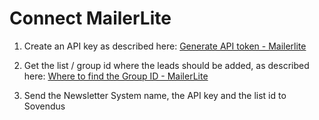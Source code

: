 # Connect MailerLite

1. Create an API key as described here: [Generate API token - Mailerlite](https://www.mailerlite.com/help/where-to-find-the-mailerlite-api-key-groupid-and-documentation#new/mailerlite-api-key)

2. Get the list / group id where the leads should be added, as described here: [Where to find the Group ID - MailerLite](https://www.mailerlite.com/help/where-to-find-the-mailerlite-api-key-groupid-and-documentation#new/group-id)

3. Send the Newsletter System name, the API key and the list id to Sovendus